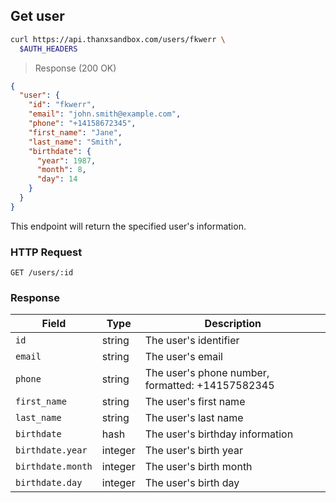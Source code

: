 ## Get user

```bash
curl https://api.thanxsandbox.com/users/fkwerr \
  $AUTH_HEADERS
```

> Response (200 OK)

```json
{
  "user": {
    "id": "fkwerr",
    "email": "john.smith@example.com",
    "phone": "+14158672345",
    "first_name": "Jane",
    "last_name": "Smith",
    "birthdate": {
      "year": 1987,
      "month": 8,
      "day": 14
    }
  }
}
```

This endpoint will return the specified user's information.

### HTTP Request

`GET /users/:id`

### Response

Field | Type | Description
----- | ---- | -----------
`id` | string | The user's identifier
`email` | string | The user's email
`phone` | string | The user's phone number, formatted: +14157582345
`first_name` | string | The user's first name
`last_name` | string | The user's last name
`birthdate` | hash | The user's birthday information
`birthdate.year` | integer | The user's birth year
`birthdate.month` | integer | The user's birth month
`birthdate.day` | integer | The user's birth day
